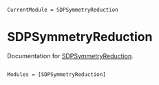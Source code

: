 ```@meta
CurrentModule = SDPSymmetryReduction
```

# SDPSymmetryReduction

Documentation for [SDPSymmetryReduction](https://github.com/DanielBrosch/SDPSymmetryReduction.jl).

```@index
```

```@autodocs
Modules = [SDPSymmetryReduction]
```

